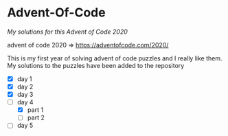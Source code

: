 # Advent-Of-Code
*My solutions for this Advent of Code 2020*

advent of code 2020 => https://adventofcode.com/2020/

This is my first year of solving advent of code puzzles
and I really like them. My solutions to the puzzles have been added
to the repository

- [X] day 1
- [X] day 2
- [X] day 3
- [ ] day 4
  - [X] part 1
  - [ ] part 2
- [ ] day 5

